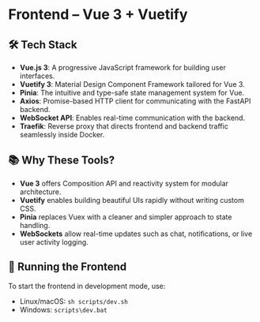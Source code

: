 # Frontend – Vue 3 + Vuetify

## 🛠️ Tech Stack

- **Vue.js 3**: A progressive JavaScript framework for building user interfaces.
- **Vuetify 3**: Material Design Component Framework tailored for Vue 3.
- **Pinia**: The intuitive and type-safe state management system for Vue.
- **Axios**: Promise-based HTTP client for communicating with the FastAPI backend.
- **WebSocket API**: Enables real-time communication with the backend.
- **Traefik**: Reverse proxy that directs frontend and backend traffic seamlessly inside Docker.

## 📚 Why These Tools?

- **Vue 3** offers Composition API and reactivity system for modular architecture.
- **Vuetify** enables building beautiful UIs rapidly without writing custom CSS.
- **Pinia** replaces Vuex with a cleaner and simpler approach to state handling.
- **WebSockets** allow real-time updates such as chat, notifications, or live user activity logging.

## 🚀 Running the Frontend

To start the frontend in development mode, use:

- Linux/macOS: `sh scripts/dev.sh`
- Windows: `scripts\dev.bat`
